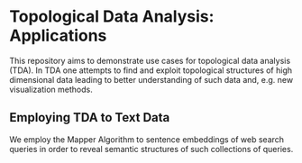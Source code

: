 # Topological Data Analysis: Applications
This repository aims to demonstrate use cases for topological data analysis (TDA). In TDA one attempts to find and exploit topological structures of high dimensional data leading to better understanding of such data and, e.g. new visualization methods. 

## Employing TDA to Text Data
We employ the Mapper Algorithm to sentence embeddings of web search queries in order to reveal semantic structures of such collections of queries.  